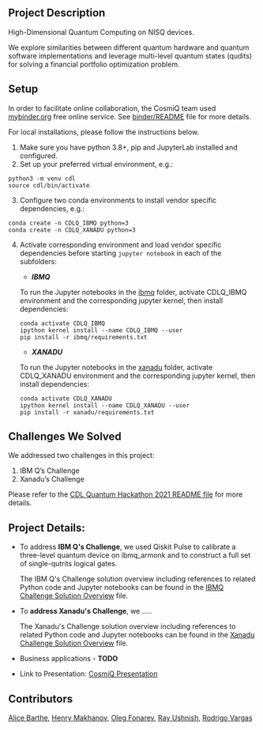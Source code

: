 ## Project Description
High-Dimensional Quantum Computing on NISQ devices.

We explore similarities between different quantum hardware and quantum software implementations and leverage multi-level quantum states (qudits) for solving a financial portfolio optimization problem.

## Setup
In order to facilitate online collaboration, the CosmiQ team used [mybinder.org](https://mybinder.readthedocs.io/en/latest/introduction.html) free online service. See [binder/README](binder/README.md) file for more details.

For local installations, please follow the instructions below.

1. Make sure you have python 3.8+, pip and JupyterLab installed and configured.
2. Set up your preferred virtual environment, e.g.:
```
python3 -m venv cdl
source cdl/bin/activate
```
3. Configure two conda environments to install vendor specific dependencies, e.g.:
```
conda create -n CDLQ_IBMQ python=3
conda create -n CDLQ_XANADU python=3
```
4. Activate corresponding environment and load vendor specific dependencies before starting `jupyter notebook` in each of the subfolders:

   - *__IBMQ__*

   To run the Jupyter notebooks in the [ibmq](ibmq) folder, activate CDLQ_IBMQ environment and the corresponding jupyter kernel, then install dependencies:
   ```
   conda activate CDLQ_IBMQ
   ipython kernel install --name CDLQ_IBMQ --user
   pip install -r ibmq/requirements.txt
   ```

   - *__XANADU__*

   To run the Jupyter notebooks in the [xanadu](xanadu) folder, activate CDLQ_XANADU environment and the corresponding jupyter kernel, then install dependencies:
   ```
   conda activate CDLQ_XANADU
   ipython kernel install --name CDLQ_XANADU --user
   pip install -r xanadu/requirements.txt
   ```

## Challenges We Solved

We addressed two challenges in this project:

1. IBM Q’s Challenge
2. Xanadu’s Challenge

Please refer to the [CDL Quantum Hackathon 2021 README file](../README.md) for more details.

## Project Details:

  - To address **IBM Q's Challenge**, we used Qiskit Pulse to calibrate a three-level quantum device on ibmq_armonk and to construct a full set of single-qutrits logical gates.

    The IBM Q's Challenge solution overview including references to related Python code and Jupyter notebooks can be found in the [IBMQ Challenge Solution Overview](IBMQ_challenge_solution.md) file.

  - To **address Xanadu's Challenge**, we .....

    The Xanadu's Challenge solution overview including references to related Python code and Jupyter notebooks can be found in the [Xanadu Challenge Solution Overview](Xanadu_challenge_solution.md) file.

  - Business applications - **TODO**

  - Link to Presentation: [CosmiQ Presentation](https://docs.google.com/presentation/d/11hNlrG5h4nE9QYco3dloQPALMRBJFJ-N-VslGnBzO68/edit?usp=sharing)


## Contributors

[Alice Barthe](https://github.com/alice4space), [Henry Makhanov](https://github.com/edenian), [Oleg Fonarev](https://github.com/olegxtend), [Ray Ushnish](https://github.com/ushnishray), [Rodrigo Vargas](https://github.com/RodrigoAVargasHdz)
